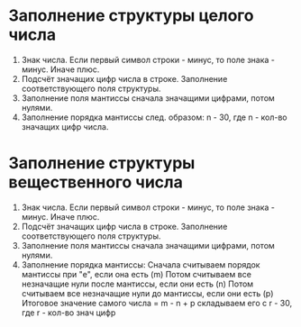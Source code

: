 # Заполнение структуры целого числа

1) Знак числа. Если первый символ строки - минус, то поле знака - минус. Иначе плюс.
2) Подсчёт значащих цифр числа в строке. Заполнение соответствующего поля структуры.
3) Заполнение поля мантиссы сначала значащими цифрами, потом нулями.
4) Заполнение порядка мантиссы след. образом: n - 30, где n - кол-во значащих цифр числа.

# Заполнение структуры вещественного числа

1) Знак числа. Если первый символ строки - минус, то поле знака - минус. Иначе плюс.
2) Подсчёт значащих цифр числа в строке. Заполнение соответствующего поля структуры.
3) Заполнение поля мантиссы сначала значащими цифрами, потом нулями.
4) Заполнение порядка мантиссы: Сначала считываем порядок мантиссы при "e", если она есть (m)
Потом считываем все незначащие нули после мантиссы, если они есть (n)
Потом считываем все незначащие нули до мантиссы, если они есть (p)
Итоговое значение самого числа = m - n + p
складываем его с r - 30, где r - кол-во знач цифр
